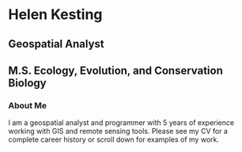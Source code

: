 # Helen Kesting
## Geospatial Analyst
## M.S. Ecology, Evolution, and Conservation Biology

### About Me
I am a geospatial analyst and programmer with 5 years of experience working with GIS and remote sensing tools. Please see my CV for a complete career history or scroll down for examples of my work.
